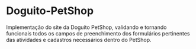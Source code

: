 # Doguito-PetShop

Implementação do site da Doguito PetShop, validando e tornando funcionais todos os campos de preenchimento dos formulários
pertinentes das atividades e cadastros necessários dentro do PetShop.
